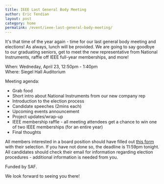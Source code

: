 ```yaml
---
title: IEEE Last General Body Meeting
author: Eric Tendian
layout: post
category: home
permalink: /event/ieee-last-general-body-meeting/
---
```


It's that time of the year again - time for our last general body meeting and elections! As always, lunch will be provided. We are going to say goodbye to our graduating seniors, get to meet the new representative from National Instruments, raffle off IEEE full-year memberships, and more!

When: Wedneday, April 23, 12:50pm - 1:40pm<br>
Where: Siegel Hall Auditorium

Meeting agenda:

- Grab food
- Short intro about National Instruments from our new company rep
- Introduction to the election process
- Candidate speeches (2mins each)
- Upcoming events announcement
- Project updates/wrap-up
- IEEE membership raffle - all meeting attendees get a chance to win one of two IEEE memberships (for an entire year)
- Final thoughts

All members interested in a board position should have filled out [this form](https://docs.google.com/a/hawk.iit.edu/forms/d/1KJb0b6_2e3wWsdflOh8yh30V_z_ym-aMbDUX-jFfQqw/viewform) with their selection. If you have not done so, the deadline is 11:59pm tonight. All candidates should check their email for information regarding election procedures - additional information is needed from you.

Funded by SAF.

We look forward to seeing you there!
